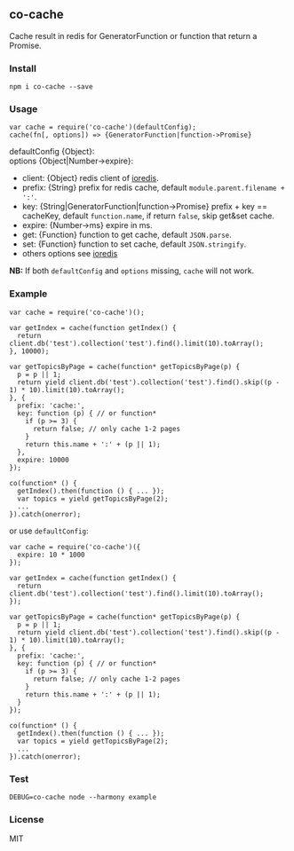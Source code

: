 ## co-cache

Cache result in redis for GeneratorFunction or function that return a Promise.

### Install

```
npm i co-cache --save
```

### Usage

```
var cache = require('co-cache')(defaultConfig);
cache(fn[, options]) => {GeneratorFunction|function->Promise}
```

defaultConfig {Object}:  
options {Object|Number->expire}:

- client: {Object} redis client of [ioredis](https://github.com/luin/ioredis).
- prefix: {String} prefix for redis cache, default `module.parent.filename + ':'`.
- key: {String|GeneratorFunction|function->Promise} prefix + key == cacheKey, default `function.name`, if return `false`, skip get&set cache.
- expire: {Number->ms} expire in ms.
- get: {Function} function to get cache, default `JSON.parse`.
- set: {Function} function to set cache, default `JSON.stringify`.
- others options see [ioredis](https://github.com/luin/ioredis/blob/master/API.md#new-redisport-host-options)

**NB:** If both `defaultConfig` and `options` missing, `cache` will not work.

### Example

```
var cache = require('co-cache')();

var getIndex = cache(function getIndex() {
  return client.db('test').collection('test').find().limit(10).toArray();
}, 10000);

var getTopicsByPage = cache(function* getTopicsByPage(p) {
  p = p || 1;
  return yield client.db('test').collection('test').find().skip((p - 1) * 10).limit(10).toArray();
}, {
  prefix: 'cache:',
  key: function (p) { // or function*
    if (p >= 3) {
      return false; // only cache 1-2 pages
    }
    return this.name + ':' + (p || 1);
  },
  expire: 10000
});

co(function* () {
  getIndex().then(function () { ... });
  var topics = yield getTopicsByPage(2);
  ...
}).catch(onerror);
```

or use `defaultConfig`:

```
var cache = require('co-cache')({
  expire: 10 * 1000
});

var getIndex = cache(function getIndex() {
  return client.db('test').collection('test').find().limit(10).toArray();
});

var getTopicsByPage = cache(function* getTopicsByPage(p) {
  p = p || 1;
  return yield client.db('test').collection('test').find().skip((p - 1) * 10).limit(10).toArray();
}, {
  prefix: 'cache:',
  key: function (p) { // or function*
    if (p >= 3) {
      return false; // only cache 1-2 pages
    }
    return this.name + ':' + (p || 1);
  }
});

co(function* () {
  getIndex().then(function () { ... });
  var topics = yield getTopicsByPage(2);
  ...
}).catch(onerror);
```

### Test

```
DEBUG=co-cache node --harmony example
```

### License
MIT